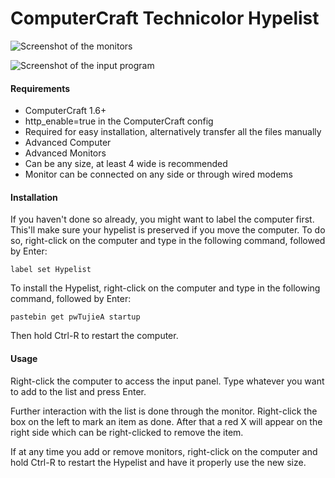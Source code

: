 # ComputerCraft Technicolor Hypelist

![Screenshot of the monitors](https://raw.githubusercontent.com/PsychoMark/cc-hypelist/master/screenshots/Hypelist.png)

![Screenshot of the input program](https://raw.githubusercontent.com/PsychoMark/cc-hypelist/master/screenshots/HypelistInput.png)

#### Requirements
- ComputerCraft 1.6+
- http_enable=true in the ComputerCraft config
 - Required for easy installation, alternatively transfer all the files manually
- Advanced Computer
- Advanced Monitors
 - Can be any size, at least 4 wide is recommended
 - Monitor can be connected on any side or through wired modems

#### Installation
If you haven't done so already, you might want to label the computer first. This'll make sure your hypelist is preserved if you move the computer. To do so, right-click on the computer and type in the following command, followed by Enter:
```
label set Hypelist
```

To install the Hypelist, right-click on the computer and type in the following command, followed by Enter:
```
pastebin get pwTujieA startup
```
Then hold Ctrl-R to restart the computer.


#### Usage
Right-click the computer to access the input panel. Type whatever you want to add to the list and press Enter.

Further interaction with the list is done through the monitor. Right-click the box on the left to mark an item as done. After that a red X will appear on the right side which can be right-clicked to remove the item.


If at any time you add or remove monitors, right-click on the computer and hold Ctrl-R to restart the Hypelist and have it properly use the new size.